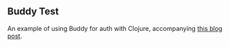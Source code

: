 ## Buddy Test

An example of using Buddy for auth with Clojure, accompanying [this blog post](https://adambard.com/blog/buddy-password-auth-example/).

